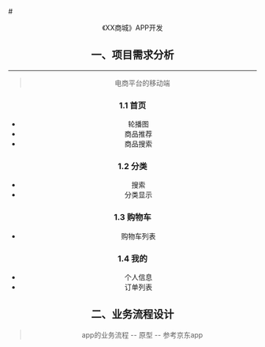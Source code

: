 #<center>《XX商城》APP开发

[comment]: <> ([一、项目需求分析]&#40;#一、项目需求分析&#41;)

## 一、项目需求分析

--- ---

> 电商平台的移动端

 ### 1.1 首页
* 轮播图
* 商品推荐
* 商品搜索

### 1.2 分类
* 搜索
* 分类显示

### 1.3 购物车
* 购物车列表

### 1.4 我的
* 个人信息
* 订单列表

## 二、业务流程设计

> app的业务流程 -- 原型 -- 参考京东app